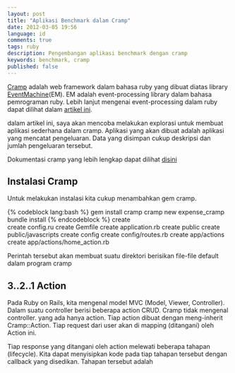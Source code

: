 ```yaml
---
layout: post
title: "Aplikasi Benchmark dalam Cramp"
date: 2012-03-05 19:56
language: id
comments: true
tags: ruby
description: Pengembangan aplikasi benchmark dengan cramp
keywords: benchmark, cramp
published: false
---
```

[Cramp][cramp] adalah web framework dalam bahasa ruby yang dibuat diatas library [EventMachine][em](EM). EM adalah event-processing library
dalam bahasa pemrograman ruby. Lebih lanjut mengenai event-processing dalam ruby dapat dilihat dalam [artikel ini][em-info].

dalam artikel ini, saya akan mencoba melakukan explorasi untuk membuat aplikasi sederhana dalam cramp. Aplikasi yang akan dibuat adalah
aplikasi yang mencatat pengeluaran. Data yang disimpan cukup deskripsi dan jumlah pengeluaran tersebut.

Dokumentasi cramp yang lebih lengkap dapat dilihat [disini][cramp-doc]

## Instalasi Cramp ##

Untuk melakukan instalasi kita cukup menambahkan gem cramp.

{% codeblock lang:bash %}
  gem install cramp
  cramp new expense_cramp
  bundle install
{% endcodeblock %}
      create  
      create  config.ru
      create  Gemfile
      create  application.rb
      create  public
      create  public/javascripts
      create  config
      create  config/routes.rb
      create  app/actions
      create  app/actions/home_action.rb
      
Perintah tersebut akan membuat suatu direktori berisikan file-file default dalam program cramp

## 3..2..1 Action ##
Pada Ruby on Rails, kita mengenal model MVC (Model, Viewer, Controller). Dalam suatu controller berisi beberapa action CRUD. Cramp tidak mengenal
controller. yang ada hanya action. Tiap action dibuat dengan meng-inherit Cramp::Action. Tiap request dari user akan di mapping (ditangani) oleh
Action ini.

Tiap response yang ditangani oleh action melewati beberapa tahapan (lifecycle). Kita dapat menyisipkan kode pada tiap tahapan tersebut dengan
callback yang disedikan. Tahapan tersebut adalah



[em]: http://rubyeventmachine.com/
[cramp]: http://cramp.in
[em-info]: http://www.engineyard.com/blog/2011/what-are-events-why-might-you-care-and-how-can-eventmachine-help/
[cramp-doc]: http://cramp.in/documentation